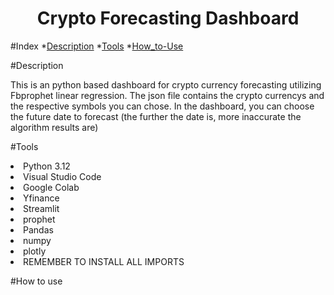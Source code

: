 <h1 align="center"> Crypto Forecasting Dashboard </h1>

#Index
*[Description](#Description)
*[Tools](#Tools)
*[How_to-Use](#How_to_use)

#Description
<p>This is an python based dashboard for crypto currency forecasting utilizing Fbprophet linear regression. The json file contains the crypto currencys and the respective symbols you can chose. In the dashboard, you can choose the future date to forecast (the further the date is, more inaccurate the algorithm results are)</p>

#Tools
<li>Python 3.12</li>
<li>Visual Studio Code</li>
<li>Google Colab</li>
<li>Yfinance</li>
<li>Streamlit</li>
<li>prophet</li>
<li>Pandas</li>
<li>numpy</li>
<li>plotly</li>

<li>REMEMBER TO INSTALL ALL IMPORTS</li>

#How to use

#
